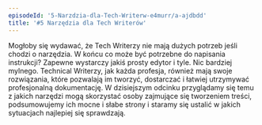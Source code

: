 ```yaml
---
episodeId: '5-Narzdzia-dla-Tech-Writerw-e4murr/a-ajdbdd'
title: '#5 Narzędzia dla Tech Writerów'
---
```


Mogłoby się wydawać, że Tech Writerzy nie mają dużych potrzeb jeśli chodzi o
narzędzia. W końcu co może być potrzebne do napisania instrukcji? Zapewne
wystarczy jakiś prosty edytor i tyle. Nic bardziej mylnego. Technical Writerzy,
jak każda profesja, również mają swoje rozwiązania, które pozwalają im tworzyć,
dostarczać i łatwiej utrzymywać profesjonalną dokumentację. W dzisiejszym
odcinku przyglądamy się temu z jakich narzędzi mogą skorzystać osoby zajmujące
się tworzeniem treści, podsumowujemy ich mocne i słabe strony i staramy się
ustalić w jakich sytuacjach najlepiej się sprawdzają.
